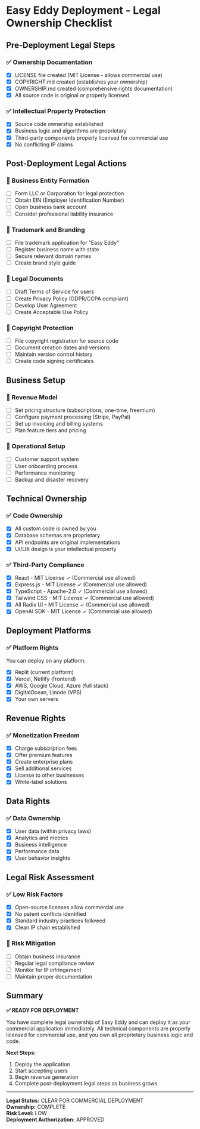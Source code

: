 # Easy Eddy Deployment - Legal Ownership Checklist

## Pre-Deployment Legal Steps

### ✅ Ownership Documentation
- [x] LICENSE file created (MIT License - allows commercial use)
- [x] COPYRIGHT.md created (establishes your ownership)
- [x] OWNERSHIP.md created (comprehensive rights documentation)
- [x] All source code is original or properly licensed

### ✅ Intellectual Property Protection
- [x] Source code ownership established
- [x] Business logic and algorithms are proprietary
- [x] Third-party components properly licensed for commercial use
- [x] No conflicting IP claims

## Post-Deployment Legal Actions

### 🔲 Business Entity Formation
- [ ] Form LLC or Corporation for legal protection
- [ ] Obtain EIN (Employer Identification Number)
- [ ] Open business bank account
- [ ] Consider professional liability insurance

### 🔲 Trademark and Branding
- [ ] File trademark application for "Easy Eddy"
- [ ] Register business name with state
- [ ] Secure relevant domain names
- [ ] Create brand style guide

### 🔲 Legal Documents
- [ ] Draft Terms of Service for users
- [ ] Create Privacy Policy (GDPR/CCPA compliant)
- [ ] Develop User Agreement
- [ ] Create Acceptable Use Policy

### 🔲 Copyright Protection
- [ ] File copyright registration for source code
- [ ] Document creation dates and versions
- [ ] Maintain version control history
- [ ] Create code signing certificates

## Business Setup

### 🔲 Revenue Model
- [ ] Set pricing structure (subscriptions, one-time, freemium)
- [ ] Configure payment processing (Stripe, PayPal)
- [ ] Set up invoicing and billing systems
- [ ] Plan feature tiers and pricing

### 🔲 Operational Setup
- [ ] Customer support system
- [ ] User onboarding process
- [ ] Performance monitoring
- [ ] Backup and disaster recovery

## Technical Ownership

### ✅ Code Ownership
- [x] All custom code is owned by you
- [x] Database schemas are proprietary
- [x] API endpoints are original implementations
- [x] UI/UX design is your intellectual property

### ✅ Third-Party Compliance
- [x] React - MIT License ✓ (Commercial use allowed)
- [x] Express.js - MIT License ✓ (Commercial use allowed)
- [x] TypeScript - Apache-2.0 ✓ (Commercial use allowed)
- [x] Tailwind CSS - MIT License ✓ (Commercial use allowed)
- [x] All Radix UI - MIT License ✓ (Commercial use allowed)
- [x] OpenAI SDK - MIT License ✓ (Commercial use allowed)

## Deployment Platforms

### ✅ Platform Rights
You can deploy on any platform:
- [x] Replit (current platform)
- [x] Vercel, Netlify (frontend)
- [x] AWS, Google Cloud, Azure (full stack)
- [x] DigitalOcean, Linode (VPS)
- [x] Your own servers

## Revenue Rights

### ✅ Monetization Freedom
- [x] Charge subscription fees
- [x] Offer premium features
- [x] Create enterprise plans
- [x] Sell additional services
- [x] License to other businesses
- [x] White-label solutions

## Data Rights

### ✅ Data Ownership
- [x] User data (within privacy laws)
- [x] Analytics and metrics
- [x] Business intelligence
- [x] Performance data
- [x] User behavior insights

## Legal Risk Assessment

### ✅ Low Risk Factors
- [x] Open-source licenses allow commercial use
- [x] No patent conflicts identified
- [x] Standard industry practices followed
- [x] Clean IP chain established

### 🔲 Risk Mitigation
- [ ] Obtain business insurance
- [ ] Regular legal compliance review
- [ ] Monitor for IP infringement
- [ ] Maintain proper documentation

## Summary

**✅ READY FOR DEPLOYMENT**

You have complete legal ownership of Easy Eddy and can deploy it as your commercial application immediately. All technical components are properly licensed for commercial use, and you own all proprietary business logic and code.

**Next Steps:**
1. Deploy the application
2. Start accepting users
3. Begin revenue generation
4. Complete post-deployment legal steps as business grows

---

**Legal Status:** CLEAR FOR COMMERCIAL DEPLOYMENT  
**Ownership:** COMPLETE  
**Risk Level:** LOW  
**Deployment Authorization:** APPROVED